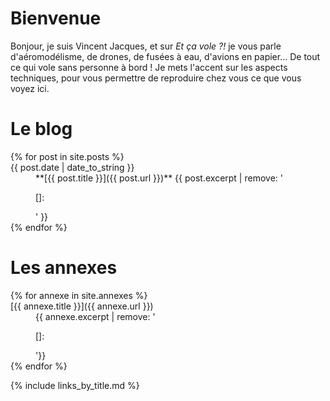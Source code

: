 ---
---

Bienvenue
=========

Bonjour, je suis Vincent Jacques, et sur *Et ça vole&nbsp;?!* je vous parle d'aéromodélisme, de drones, de fusées à eau, d'avions en papier...
De tout ce qui vole sans personne à bord&nbsp;!
Je mets l'accent sur les aspects techniques, pour vous permettre de reproduire chez vous ce que vous voyez ici.

Le blog
=======

<!-- @todo Flux RSS -->
<!-- @todo Why does "[]:" appear in the excerpts? -->

<dl class="row">
{% for post in site.posts %}
<dt class="col-md-3">{{ post.date | date_to_string }}</dt>
<dd class="col-md-9">
**[{{ post.title }}]({{ post.url }})**
{{ post.excerpt | remove: '<p>[]:</p>' }}
</dd>
{% endfor %}
</dl>

Les annexes
===========

<dl class="row">
{% for annexe in site.annexes %}
<dt class="col-sm-3">[{{ annexe.title }}]({{ annexe.url }})</dt>
<dd class="col-sm-9">{{ annexe.excerpt | remove: '<p>[]:</p>'}}</dd>
{% endfor %}
</dl>

{% include links_by_title.md %}
